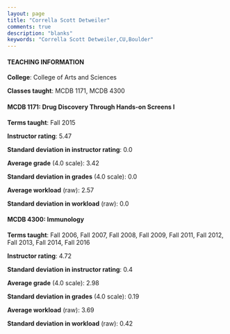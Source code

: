 ```yaml
---
layout: page
title: "Corrella Scott Detweiler" 
comments: true
description: "blanks"
keywords: "Corrella Scott Detweiler,CU,Boulder"
---
```

<head>
<script src="https://ajax.googleapis.com/ajax/libs/jquery/2.1.3/jquery.min.js"></script>
<script src="https://dl.dropboxusercontent.com/s/pc42nxpaw1ea4o9/highcharts.js?dl=0"></script>
<!-- <script src="../assets/js/highcharts.js"></script> -->
<style type="text/css">@font-face {
	font-family: "Bebas Neue";
	src: url(https://www.filehosting.org/file/details/544349/BebasNeue Regular.otf) format("opentype");
	}
	h1.Bebas { 
		font-family: "Bebas Neue", Verdana, Tahoma;
	}
</style>
</head>
	   
#### TEACHING INFORMATION

**College**: College of Arts and Sciences

**Classes taught**: MCDB 1171, MCDB 4300

#### MCDB 1171: Drug Discovery Through Hands-on Screens I

**Terms taught**: Fall 2015

**Instructor rating**: 5.47

**Standard deviation in instructor rating**: 0.0

**Average grade** (4.0 scale): 3.42

**Standard deviation in grades** (4.0 scale): 0.0

**Average workload** (raw): 2.57

**Standard deviation in workload** (raw): 0.0

#### MCDB 4300: Immunology

**Terms taught**: Fall 2006, Fall 2007, Fall 2008, Fall 2009, Fall 2011, Fall 2012, Fall 2013, Fall 2014, Fall 2016

**Instructor rating**: 4.72

**Standard deviation in instructor rating**: 0.4

**Average grade** (4.0 scale): 2.98

**Standard deviation in grades** (4.0 scale): 0.19

**Average workload** (raw): 3.69

**Standard deviation in workload** (raw): 0.42

